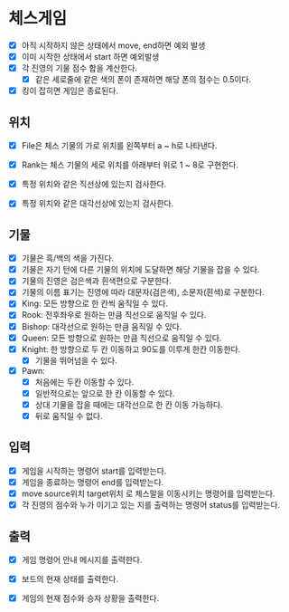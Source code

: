 # 체스게임
- [x] 아직 시작하지 않은 상태에서 move, end하면 예외 발생
- [x] 이미 시작한 상태에서 start 하면 예외발생
- [x] 각 진영의 기물 점수 합을 계산한다.
  - [x] 같은 세로줄에 같은 색의 폰이 존재하면 해당 폰의 점수는 0.5이다.
- [x] 킹이 잡히면 게임은 종료된다.

## 위치
- [x] File은 체스 기물의 가로 위치를 왼쪽부터 a ~ h로 나타낸다.
- [x] Rank는 체스 기물의 세로 위치를 아래부터 위로 1 ~ 8로 구현한다.
- [x] 특정 위치와 같은 직선상에 있는지 검사한다.
- [x] 특정 위치와 같은 대각선상에 있는지 검사한다.


## 기물
- [x] 기물은 흑/백의 색을 가진다.
- [x] 기물은 자기 턴에 다른 기물의 위치에 도달하면 해당 기물을 잡을 수 있다.
- [x] 기물의 진영은 검은색과 흰색편으로 구분한다.
- [x] 기물의 이름 표기는 진영에 따라 대문자(검은색), 소문자(흰색)로 구분한다.
- [x] King: 모든 방향으로 한 칸씩 움직일 수 있다. 
- [x] Rook: 전후좌우로 원하는 만큼 직선으로 움직일 수 있다. 
- [x] Bishop: 대각선으로 원하는 만큼 움직일 수 있다.
- [x] Queen: 모든 방향으로 원하는 만큼 직선으로 움직일 수 있다.
- [x] Knight: 한 방향으로 두 칸 이동하고 90도를 이루게 한칸 이동한다.
  - [x] 기물을 뛰어넘을 수 있다. 
- [x] Pawn:
  - [x] 처음에는 두칸 이동할 수 있다.
  - [x] 일반적으로는 앞으로 한 칸 이동할 수 있다.
  - [x] 상대 기물을 잡을 때에는 대각선으로 한 칸 이동 가능하다.
  - [x] 뒤로 움직일 수 없다.

## 입력
- [x] 게임을 시작하는 명령어 start를 입력받는다.
- [x] 게임을 종료하는 명령어 end를 입력받는다.
- [x] move source위치 target위치 로 체스말을 이동시키는 명령어를 입력받는다.
- [x] 각 진영의 점수와 누가 이기고 있는 지를 출력하는 명령어 status를 입력받는다.
 
## 출력
- [x] 게임 명령어 안내 메시지를 출력한다.
- [x] 보드의 현재 상태를 출력한다.
- [x] 게임의 현재 점수와 승자 상황을 출력한다.


